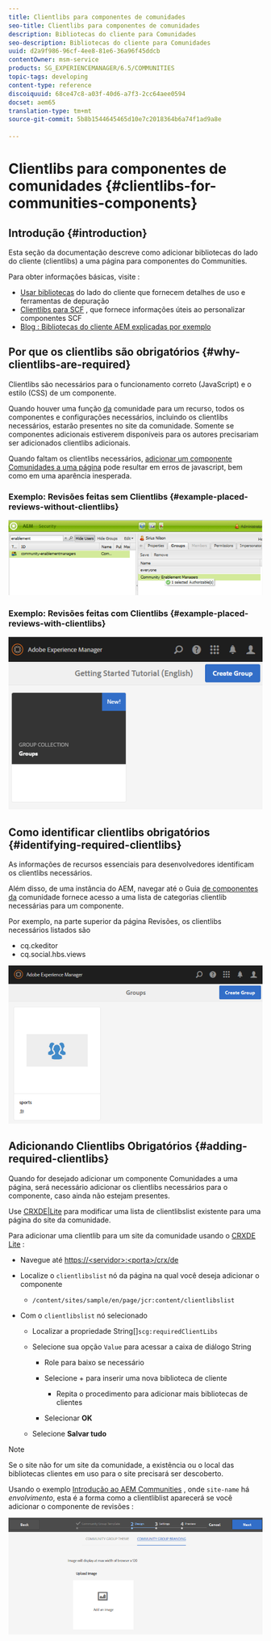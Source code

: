 ```yaml
---
title: Clientlibs para componentes de comunidades
seo-title: Clientlibs para componentes de comunidades
description: Bibliotecas do cliente para Comunidades
seo-description: Bibliotecas do cliente para Comunidades
uuid: d2a9f986-96cf-4ee8-81e6-36a96f45ddcb
contentOwner: msm-service
products: SG_EXPERIENCEMANAGER/6.5/COMMUNITIES
topic-tags: developing
content-type: reference
discoiquuid: 68ce47c8-a03f-40d6-a7f3-2cc64aee0594
docset: aem65
translation-type: tm+mt
source-git-commit: 5b8b1544645465d10e7c2018364b6a74f1ad9a8e

---
```



# Clientlibs para componentes de comunidades {#clientlibs-for-communities-components}

## Introdução {#introduction}

Esta seção da documentação descreve como adicionar bibliotecas do lado do cliente (clientlibs) a uma página para componentes do Communities.

Para obter informações básicas, visite :

* [Usar bibliotecas](/help/sites-developing/clientlibs.md) do lado do cliente que fornecem detalhes de uso e ferramentas de depuração
* [Clientlibs para SCF](/help/communities/client-customize.md#clientlibs) , que fornece informações úteis ao personalizar componentes SCF
* [Blog : Bibliotecas do cliente AEM explicadas por exemplo](https://blogs.adobe.com/experiencedelivers/experience-management/clientlibs-explained-example/)

## Por que os clientlibs são obrigatórios {#why-clientlibs-are-required}

Clientlibs são necessários para o funcionamento correto (JavaScript) e o estilo (CSS) de um componente.

Quando houver uma função [da](/help/communities/functions.md) comunidade para um recurso, todos os componentes e configurações necessários, incluindo os clientlibs necessários, estarão presentes no site da comunidade. Somente se componentes adicionais estiverem disponíveis para os autores precisariam ser adicionados clientlibs adicionais.

Quando faltam os clientlibs necessários, [adicionar um componente Comunidades a uma página](/help/communities/author-communities.md) pode resultar em erros de javascript, bem como em uma aparência inesperada.

### Exemplo: Revisões feitas sem Clientlibs {#example-placed-reviews-without-clientlibs}

![chlimage_1-132](assets/chlimage_1-132.png)

### Exemplo: Revisões feitas com Clientlibs {#example-placed-reviews-with-clientlibs}

![chlimage_1-133](assets/chlimage_1-133.png)

## Como identificar clientlibs obrigatórios {#identifying-required-clientlibs}

As informações de recursos essenciais para desenvolvedores identificam os clientlibs necessários.

Além disso, de uma instância do AEM, navegar até o Guia [de componentes da](/help/communities/components-guide.md) comunidade fornece acesso a uma lista de categorias clientlib necessárias para um componente.

Por exemplo, na parte superior da página [](https://localhost:4502/content/community-components/en/reviews.html) Revisões, os clientlibs necessários listados são

* cq.ckeditor
* cq.social.hbs.views

![chlimage_1-134](assets/chlimage_1-134.png)

## Adicionando Clientlibs Obrigatórios {#adding-required-clientlibs}

Quando for desejado adicionar um componente Comunidades a uma página, será necessário adicionar os clientlibs necessários para o componente, caso ainda não estejam presentes.

Use [CRXDE|Lite](#using-crxde-lite) para modificar uma lista de clientlibslist existente para uma página do site da comunidade.

Para adicionar uma clientlib para um site da comunidade usando o [CRXDE Lite](/help/sites-developing/developing-with-crxde-lite.md) :

* Navegue até [https://&lt;servidor>:&lt;porta>/crx/de](https://localhost:4502/crx/de)
* Localize o `clientlibslist` nó da página na qual você deseja adicionar o componente

   * `/content/sites/sample/en/page/jcr:content/clientlibslist`

* Com o `clientlibslist` nó selecionado

   * Localizar a propriedade String[]`scg:requiredClientLibs`
   * Selecione sua opção `Value` para acessar a caixa de diálogo String

      * Role para baixo se necessário
      * Selecione + para inserir uma nova biblioteca de cliente

         * Repita o procedimento para adicionar mais bibliotecas de clientes
      * Selecionar **OK**
   * Selecione **Salvar tudo**



>[!NOTE]
>
>Se o site não for um site da comunidade, a existência ou o local das bibliotecas clientes em uso para o site precisará ser descoberto.

Usando o exemplo [Introdução ao AEM Communities](/help/communities/getting-started.md) , onde `site-name` há *envolvimento*, esta é a forma como a clientliblist aparecerá se você adicionar o componente de revisões :

![chlimage_1-135](assets/chlimage_1-135.png)

